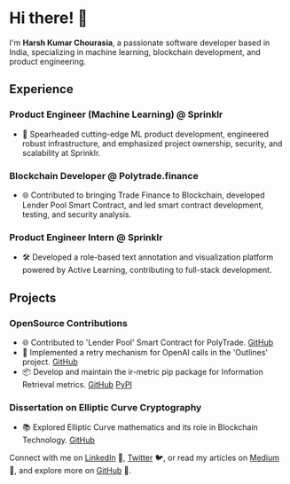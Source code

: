 # Hi there! 👋

I'm **Harsh Kumar Chourasia**, a passionate software developer based in India, specializing in machine learning, blockchain development, and product engineering.

## Experience

### Product Engineer (Machine Learning) @ Sprinklr
- 🚀 Spearheaded cutting-edge ML product development, engineered robust infrastructure, and emphasized project ownership, security, and scalability at Sprinklr.

### Blockchain Developer @ Polytrade.finance
- 🌐 Contributed to bringing Trade Finance to Blockchain, developed Lender Pool Smart Contract, and led smart contract development, testing, and security analysis.

### Product Engineer Intern @ Sprinklr
- 🛠 Developed a role-based text annotation and visualization platform powered by Active Learning, contributing to full-stack development.

## Projects

### OpenSource Contributions
- 🌐 Contributed to 'Lender Pool' Smart Contract for PolyTrade. [GitHub](https://github.com/polytrade-finance/lender-pool/commits?author=harsh-polytrade)
- 🔄 Implemented a retry mechanism for OpenAI calls in the 'Outlines' project. [GitHub](https://github.com/outlines-dev/outlines/commits?author=harsh-sprinklr)
- 📦 Develop and maintain the ir-metric pip package for Information Retrieval metrics. [GitHub](https://github.com/harshkumarchourasia/ir_metric) [PyPI](https://pypi.org/project/ir-metric/)

### Dissertation on Elliptic Curve Cryptography
- 📚 Explored Elliptic Curve mathematics and its role in Blockchain Technology. [GitHub](https://github.com/harshkumarchourasia/EllipticCurveCryptography-Dissertation)

Connect with me on [LinkedIn](https://www.linkedin.com/in/harsh-kumar-chourasia-463051149/) 👤, [Twitter](https://twitter.com/HarshCh78395642) 🐦, or read my articles on [Medium](https://medium.com/@harshkumarchourasia) 📖, and explore more on [GitHub](https://github.com/harshkumarchourasia) 🚀.
